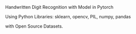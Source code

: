 Handwritten Digit Recognition with Model in Pytorch

Using Python Libraries:
sklearn, opencv, PIL, numpy, pandas

with Open Source Datasets.
